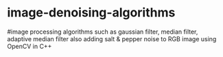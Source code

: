 # image-denoising-algorithms

#image processing algorithms such as gaussian filter, median filter, adaptive median filter also adding salt & pepper noise to RGB image using OpenCV in C++
